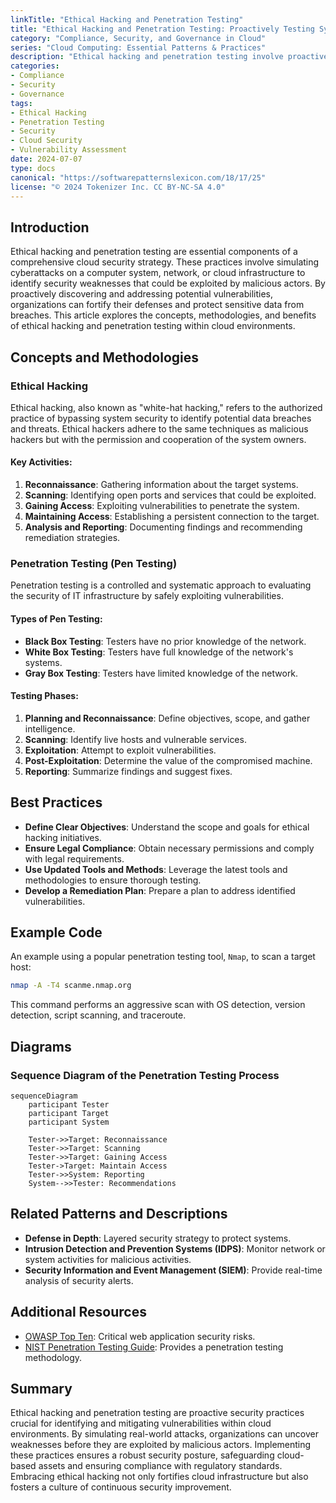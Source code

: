 ```yaml
---
linkTitle: "Ethical Hacking and Penetration Testing"
title: "Ethical Hacking and Penetration Testing: Proactively Testing Systems for Security"
category: "Compliance, Security, and Governance in Cloud"
series: "Cloud Computing: Essential Patterns & Practices"
description: "Ethical hacking and penetration testing involve proactively testing systems to identify and fix security weaknesses. This pattern is crucial for maintaining secure cloud environments by simulating cyberattacks to reveal vulnerabilities before malicious actors exploit them."
categories:
- Compliance
- Security
- Governance
tags:
- Ethical Hacking
- Penetration Testing
- Security
- Cloud Security
- Vulnerability Assessment
date: 2024-07-07
type: docs
canonical: "https://softwarepatternslexicon.com/18/17/25"
license: "© 2024 Tokenizer Inc. CC BY-NC-SA 4.0"
---
```


## Introduction

Ethical hacking and penetration testing are essential components of a comprehensive cloud security strategy. These practices involve simulating cyberattacks on a computer system, network, or cloud infrastructure to identify security weaknesses that could be exploited by malicious actors. By proactively discovering and addressing potential vulnerabilities, organizations can fortify their defenses and protect sensitive data from breaches. This article explores the concepts, methodologies, and benefits of ethical hacking and penetration testing within cloud environments.

## Concepts and Methodologies

### Ethical Hacking

Ethical hacking, also known as "white-hat hacking," refers to the authorized practice of bypassing system security to identify potential data breaches and threats. Ethical hackers adhere to the same techniques as malicious hackers but with the permission and cooperation of the system owners.

#### Key Activities:
1. **Reconnaissance**: Gathering information about the target systems.
2. **Scanning**: Identifying open ports and services that could be exploited.
3. **Gaining Access**: Exploiting vulnerabilities to penetrate the system.
4. **Maintaining Access**: Establishing a persistent connection to the target.
5. **Analysis and Reporting**: Documenting findings and recommending remediation strategies.

### Penetration Testing (Pen Testing)

Penetration testing is a controlled and systematic approach to evaluating the security of IT infrastructure by safely exploiting vulnerabilities.

#### Types of Pen Testing:
- **Black Box Testing**: Testers have no prior knowledge of the network.
- **White Box Testing**: Testers have full knowledge of the network's systems.
- **Gray Box Testing**: Testers have limited knowledge of the network.

#### Testing Phases:
1. **Planning and Reconnaissance**: Define objectives, scope, and gather intelligence.
2. **Scanning**: Identify live hosts and vulnerable services.
3. **Exploitation**: Attempt to exploit vulnerabilities.
4. **Post-Exploitation**: Determine the value of the compromised machine.
5. **Reporting**: Summarize findings and suggest fixes.

## Best Practices

- **Define Clear Objectives**: Understand the scope and goals for ethical hacking initiatives.
- **Ensure Legal Compliance**: Obtain necessary permissions and comply with legal requirements.
- **Use Updated Tools and Methods**: Leverage the latest tools and methodologies to ensure thorough testing.
- **Develop a Remediation Plan**: Prepare a plan to address identified vulnerabilities.

## Example Code

An example using a popular penetration testing tool, `Nmap`, to scan a target host:

```bash
nmap -A -T4 scanme.nmap.org
```

This command performs an aggressive scan with OS detection, version detection, script scanning, and traceroute.

## Diagrams

### Sequence Diagram of the Penetration Testing Process

```mermaid
sequenceDiagram
    participant Tester
    participant Target
    participant System

    Tester->>Target: Reconnaissance
    Tester->>Target: Scanning
    Tester->>Target: Gaining Access
    Tester->Target: Maintain Access
    Tester->>System: Reporting
    System-->>Tester: Recommendations
```

## Related Patterns and Descriptions

- **Defense in Depth**: Layered security strategy to protect systems.
- **Intrusion Detection and Prevention Systems (IDPS)**: Monitor network or system activities for malicious activities.
- **Security Information and Event Management (SIEM)**: Provide real-time analysis of security alerts.

## Additional Resources

- [OWASP Top Ten](https://owasp.org/www-project-top-ten/): Critical web application security risks.
- [NIST Penetration Testing Guide](https://csrc.nist.gov/publications/detail/sp/800-115/final): Provides a penetration testing methodology.

## Summary

Ethical hacking and penetration testing are proactive security practices crucial for identifying and mitigating vulnerabilities within cloud environments. By simulating real-world attacks, organizations can uncover weaknesses before they are exploited by malicious actors. Implementing these practices ensures a robust security posture, safeguarding cloud-based assets and ensuring compliance with regulatory standards. Embracing ethical hacking not only fortifies cloud infrastructure but also fosters a culture of continuous security improvement.
